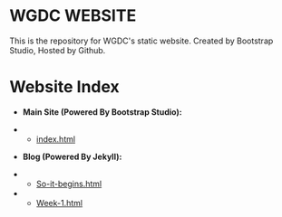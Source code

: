 # WGDC WEBSITE
This is the repository for WGDC's static website.
Created by Bootstrap Studio, Hosted by Github.

# Website Index

 - **Main Site (Powered By Bootstrap Studio):**

 -  - [index.html](https://westdalegames.com)
 
- **Blog (Powered By Jekyll):**
 
 -  - [So-it-begins.html](https://westdalegames.com/general/2021/11/19/So-It-Begins.html)
 -  - [Week-1.html](https://westdalegames.com/general/2021/11/19/Week-1.html)

